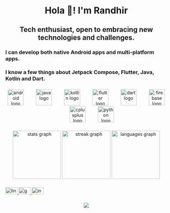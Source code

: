 <h1 align="center">Hola 👋! I'm Randhir</h1>

###

<h2 align="center">Tech enthusiast, open to embracing new technologies and challenges.</h2>

###


  <div>
    <h3>I can develop both native Android apps and multi-platform apps.</h3>
    <h3>I know a few things about Jetpack Compose, Flutter, Java, Kotlin and Dart.</h3>
  </div>
  

###

<div align="center">
  <img src="https://cdn.jsdelivr.net/gh/devicons/devicon/icons/android/android-plain-wordmark.svg" height="50" alt="android logo"  />
  <img width="30" />
  <img src="https://cdn.jsdelivr.net/gh/devicons/devicon/icons/java/java-original.svg" height="50" alt="java logo"  />
  <img width="30" />
  <img src="https://cdn.jsdelivr.net/gh/devicons/devicon/icons/kotlin/kotlin-original.svg" height="50" alt="kotlin logo"  />
  <img width="30" />
  <img src="https://cdn.jsdelivr.net/gh/devicons/devicon/icons/flutter/flutter-original.svg" height="50" alt="flutter logo"  />
  <img width="30" />
  <img src="https://cdn.jsdelivr.net/gh/devicons/devicon/icons/dart/dart-original.svg" height="50" alt="dart logo"  />
  <img width="30" />
  <img src="https://cdn.jsdelivr.net/gh/devicons/devicon/icons/firebase/firebase-plain-wordmark.svg" height="50" alt="firebase logo"  />
  <img width="30" />
  <img src="https://cdn.jsdelivr.net/gh/devicons/devicon/icons/cplusplus/cplusplus-plain.svg" height="50" alt="cplusplus logo"  />
  <img width="30" />
  <img src="https://cdn.jsdelivr.net/gh/devicons/devicon/icons/python/python-original.svg" height="50" alt="python logo"  />
</div>

###

<div align="center">
  <img src="https://github-readme-stats.vercel.app/api?username=aaddven&hide_title=true&hide_rank=false&show_icons=true&include_all_commits=true&count_private=true&disable_animations=false&theme=dracula&locale=en&hide_border=false&custom_title=Stats" height="150" alt="stats graph"  />
  <img src="https://streak-stats.demolab.com?user=aaddven&locale=en&mode=daily&theme=dracula&hide_border=false&border_radius=5" height="150" alt="streak graph"  />
  <img src="https://github-readme-stats.vercel.app/api/top-langs?username=aaddven&locale=en&hide_title=true&layout=compact&card_width=320&langs_count=6&theme=aura&hide_border=false" height="150" alt="languages graph"  />
</div>

###

<div align="left">
  <a href="https://linkedin.com/in/randhir-kumar-52ba78195" target="_blank">
    <img src="https://raw.githubusercontent.com/maurodesouza/profile-readme-generator/master/src/assets/icons/social/linkedin/default.svg" width="37" height="22" alt="linkedin logo"  />
  </a>
  <a href="mailto:randhiroct2000@gmail.com" target="_blank">
    <img src="https://raw.githubusercontent.com/maurodesouza/profile-readme-generator/master/src/assets/icons/social/gmail/default.svg" width="37" height="22" alt="gmail logo"  />
  </a>
  <a href="https://www.instagram.com/aaddven/" target="_blank">
    <img src="https://raw.githubusercontent.com/maurodesouza/profile-readme-generator/master/src/assets/icons/social/instagram/default.svg" width="37" height="22" alt="instagram logo"  />
  </a>
</div>

###

<div align="center">
  <img src="https://profile-counter.glitch.me/aaddven/count.svg?"  />
</div>
